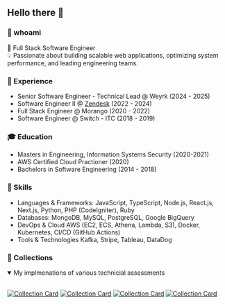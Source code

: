 ## Hello there 👋

### 👀 whoami
🚀 Full Stack Software Engineer  
💡 Passionate about building scalable web applications, optimizing system performance, and leading engineering teams.

### 💼 Experience
- Senior Software Engineer - Technical Lead @ Weyrk (2024 - 2025)
- Software Engineer II @ [Zendesk](https://github.com/zendesk) (2022 - 2024)
- Full Stack Engineer @ Morango (2020 - 2022)
- Software Engineer @ Switch - ITC (2018 - 2019)

### 🎓 Education
- Masters in Engineering, Information Systems Security (2020-2021)
- AWS Certified Cloud Practioner (2020)
- Bachelors in Software Engineering (2014 - 2018)

### 🔧 Skills
- Languages & Frameworks: JavaScript, TypeScript, Node.js, React.js, Next.js, Python, PHP (CodeIgniter), Ruby
- Databases: MongoDB, MySQL, PostgreSQL, Google BigQuery
- DevOps & Cloud AWS (EC2, ECS, Athena, Lambda, S3), Docker, Kubernetes, CI/CD (GitHub Actions)
- Tools & Technologies Kafka, Stripe, Tableau, DataDog  

### 📂 Collections

<details open>

<summary>My implmenations of various technicial assessments</summary>

<br/>
  
[![Collection Card](https://github-readme-stats-two-zeta-48.vercel.app/api/pin/?username=omermujtaba18&repo=planned-technical-assessment)](https://github.com/omermujtaba18/planned-technical-assessment)
[![Collection Card](https://github-readme-stats-two-zeta-48.vercel.app/api/pin/?username=omermujtaba18&repo=nesto-technical-assessment)](https://github.com/omermujtaba18/planned-technical-assessment)
[![Collection Card](https://github-readme-stats-two-zeta-48.vercel.app/api/pin/?username=omermujtaba18&repo=hinge-health-technical-assessment)](https://github.com/omermujtaba18/planned-technical-assessment)
[![Collection Card](https://github-readme-stats-two-zeta-48.vercel.app/api/pin/?username=omermujtaba18&repo=salla-technical-assessment)](https://github.com/omermujtaba18/planned-technical-assessment)

</details>


